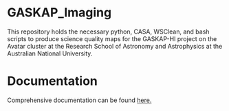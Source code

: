 # GASKAP_Imaging
This repository holds the necessary python, CASA, WSClean, and bash scripts to produce science quality maps for the GASKAP-HI project on the Avatar cluster at the Research School of Astronomy and Astrophysics at the Australian National University.

# Documentation
Comprehensive documentation can be found <a href="https://github.com/nipingel/GASKAP_Imaging/blob/master/docs/GASKAP_Imaging.pdf" target="_blank">here.</a>
